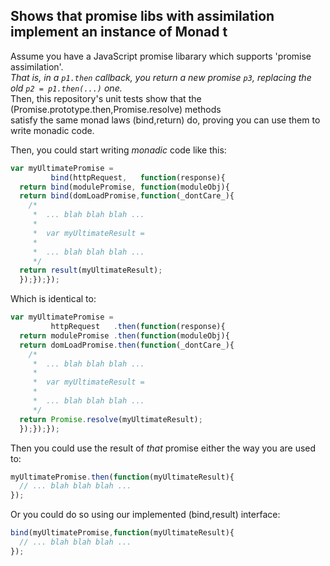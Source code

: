 
## Shows that promise libs with assimilation implement an instance of Monad t

Assume you have a JavaScript promise libarary which supports 'promise assimilation'.  
*That is, in a `p1.then` callback, you return a new promise `p3`, replacing the old `p2 = p1.then(...)` one.*  
Then, this repository's unit tests show that the (Promise.prototype.then,Promise.resolve) methods  
satisfy the same monad laws (bind,return) do, proving you can use them to write monadic code.

Then, you could start writing *monadic* code like this:  
```javascript
var myUltimatePromise = 
         bind(httpRequest,   function(response){
  return bind(modulePromise, function(moduleObj){
  return bind(domLoadPromise,function(_dontCare_){
    /* 
     *  ... blah blah blah ... 
     *
     *  var myUltimateResult = 
     *
     *  ... blah blah blah ... 
     */
  return result(myUltimateResult);
  });});});
```
  
Which is identical to:  
```javascript
var myUltimatePromise = 
         httpRequest   .then(function(response){
  return modulePromise .then(function(moduleObj){
  return domLoadPromise.then(function(_dontCare_){
    /* 
     *  ... blah blah blah ... 
     *
     *  var myUltimateResult = 
     *
     *  ... blah blah blah ... 
     */
  return Promise.resolve(myUltimateResult);
  });});});
```
  
Then you could use the result of *that* promise either the way you are used to:  
```javascript
myUltimatePromise.then(function(myUltimateResult){
  // ... blah blah blah ...
});
``` 
  
Or you could do so using our implemented (bind,result) interface:  
```javascript
bind(myUltimatePromise,function(myUltimateResult){
  // ... blah blah blah ...
});
``` 

